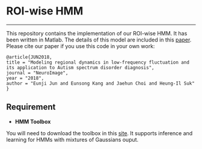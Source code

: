 # ROI-wise HMM
----------------------------------------------------------------------------
This repository contains the implementation of our ROI-wise HMM. It has been written in Matlab. The details of this model are included in this [paper](http://www.sciencedirect.com/science/article/pii/S1053811918308280). Please cite our paper if you use this code in your own work:

```
@article{JUN2018,
title = "Modeling regional dynamics in low-frequency fluctuation and its application to Autism spectrum disorder diagnosis",
journal = "NeuroImage",
year = "2018",
author = "Eunji Jun and Eunsong Kang and Jaehun Choi and Heung-Il Suk"
}
```



## Requirement

* **HMM Toolbox**

You will need to download the toolbox in this [site](https://www.cs.ubc.ca/~murphyk/Software/HMM/hmm.html). It supports inference and learning for HMMs with mixtures of Gaussians ouput.
